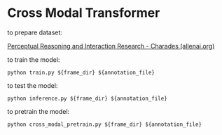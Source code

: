 # Cross Modal Transformer

to prepare dataset:

[Perceptual Reasoning and Interaction Research - Charades (allenai.org)](https://prior.allenai.org/projects/charades)

to train the model:

```
python train.py ${frame_dir} ${annotation_file}
```

to test the model:

```
python inference.py ${frame_dir} ${annotation_file}
```

to pretrain the model:

```
python cross_modal_pretrain.py ${frame_dir} ${annotation_file}
```
